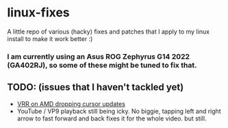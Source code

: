 # linux-fixes
A little repo of various (hacky) fixes and patches that I apply to my linux install to make it work better :)

### I am currently using an Asus ROG Zephyrus G14 2022 (GA402RJ), so some of these might be tuned to fix that.

## TODO: (issues that I haven't tackled yet)
- [VRR on AMD dropping cursor updates](https://gitlab.freedesktop.org/drm/amd/-/issues/2186)
- YouTube / VP9 playback still being icky. No biggie, tapping left and right arrow to fast forward and back fixes it for the whole video. but still.
